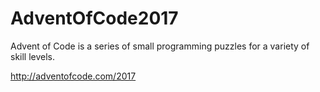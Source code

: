 # AdventOfCode2017
Advent of Code is a series of small programming puzzles for a variety of skill levels.

http://adventofcode.com/2017